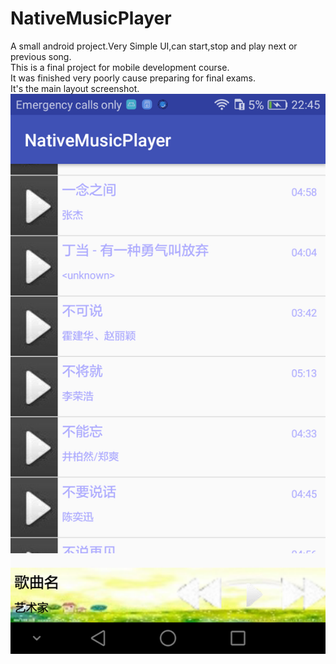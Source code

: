 # NativeMusicPlayer
A small android project.Very Simple UI,can start,stop and play next or previous song.<br/>
This is a final project for mobile development course.<br/>
It was finished very poorly cause preparing for final exams.<br/>
It's the main layout screenshot.<br/>
![image](https://github.com/GeffyXu/NativeMusicPlayer/blob/master/screenshot.png)
